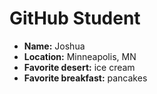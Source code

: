 # GitHub Student

* **Name:** Joshua
* **Location:** Minneapolis, MN
* **Favorite desert:** ice cream
* **Favorite breakfast:** pancakes

